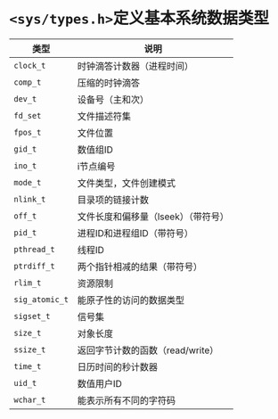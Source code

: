 # `<sys/types.h>`定义基本系统数据类型

类型|说明
---|----
`clock_t`|时钟滴答计数器（进程时间）
`comp_t`|压缩的时钟滴答
`dev_t`|设备号（主和次）
`fd_set`|文件描述符集
`fpos_t`|文件位置
`gid_t`|数值组ID
`ino_t`|i节点编号
`mode_t`|文件类型，文件创建模式
`nlink_t`|目录项的链接计数
`off_t`|文件长度和偏移量（lseek）（带符号）
`pid_t`|进程ID和进程组ID（带符号）
`pthread_t`|线程ID
`ptrdiff_t`|两个指针相减的结果（带符号）
`rlim_t`|资源限制
`sig_atomic_t`|能原子性的访问的数据类型
`sigset_t`|信号集
`size_t`|对象长度
`ssize_t`|返回字节计数的函数（read/write）
`time_t`|日历时间的秒计数器
`uid_t`|数值用户ID
`wchar_t`|能表示所有不同的字符码
